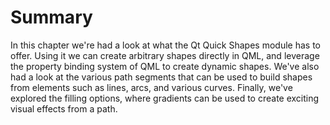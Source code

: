 # Summary

In this chapter we're had a look at what the Qt Quick Shapes module has to offer. Using it we can create arbitrary shapes directly in QML, and leverage the property binding system of QML to create dynamic shapes. We've also had a look at the various path segments that can be used to build shapes from elements such as lines, arcs, and various curves. Finally, we've explored the filling options, where gradients can be used to create exciting visual effects from a path.
